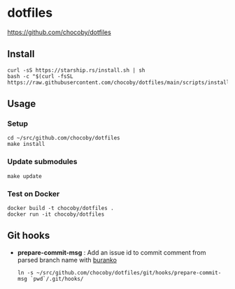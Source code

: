 # dotfiles

https://github.com/chocoby/dotfiles

## Install

```
curl -sS https://starship.rs/install.sh | sh
bash -c "$(curl -fsSL https://raw.githubusercontent.com/chocoby/dotfiles/main/scripts/install)"
```

## Usage

### Setup

```
cd ~/src/github.com/chocoby/dotfiles
make install
```

### Update submodules

```
make update
```

### Test on Docker

```
docker build -t chocoby/dotfiles .
docker run -it chocoby/dotfiles
```

## Git hooks

* **prepare-commit-msg** : Add an issue id to commit comment from parsed branch name with [buranko](https://github.com/chocoby/buranko)

  ```
  ln -s ~/src/github.com/chocoby/dotfiles/git/hooks/prepare-commit-msg `pwd`/.git/hooks/
  ```
